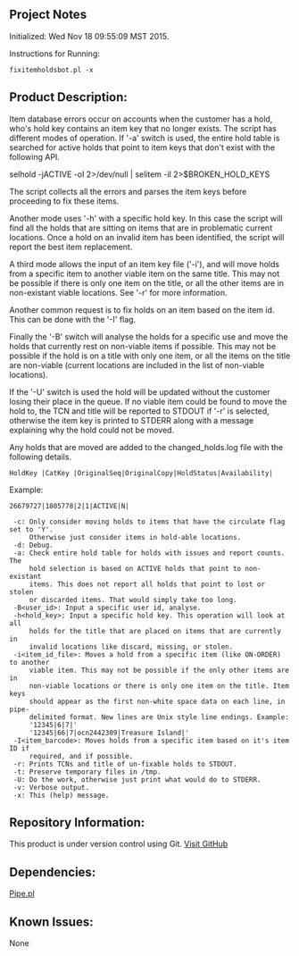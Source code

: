 Project Notes
-------------
Initialized: Wed Nov 18 09:55:09 MST 2015.

Instructions for Running:
```
fixitemholdsbot.pl -x
```

Product Description:
--------------------
Item database errors occur on accounts when the customer has a hold, who's 
hold key contains an item key that no longer exists. The script has
different modes of operation. If '-a' switch is used, the entire hold table
is searched for active holds that point to item keys that don't exist with
the following API.

 selhold -jACTIVE -oI 2>/dev/null | selitem -iI  2>$BROKEN_HOLD_KEYS 
 
The script collects all the errors and parses the item keys before proceeding
to fix these items.

Another mode uses '-h' with a specific hold key. In this case the script
will find all the holds that are sitting on items that are in problematic 
current locations. Once a hold on an invalid item has been identified, the
script will report the best item replacement. 

A third mode allows the input of an item key file ('-i'), and will move holds from
a specific item to another viable item on the same title. This may not be possible
if there is only one item on the title, or all the other items are in non-existant
viable locations. See '-r' for more information.

Another common request is to fix holds on an item based on the item id. This
can be done with the '-I' flag.

Finally the '-B' switch will analyse the holds for a specific use and move the
holds that currently rest on non-viable items if possible. This may not be 
possible if the hold is on a title with only one item, or all the items on 
the title are non-viable (current locations are included in the list of 
non-viable locations).

If the '-U' switch is used the hold will be updated without the customer
losing their place in the queue. If no viable item could be found to move 
the hold to, the TCN and title will be reported to STDOUT if '-r' is selected, 
otherwise the item key is printed to STDERR along with a message explaining 
why the hold could not be moved.

Any holds that are moved are added to the changed_holds.log file with the following details.
```
HoldKey |CatKey |OriginalSeq|OriginalCopy|HoldStatus|Availability|
```
Example:
```
26679727|1805778|2|1|ACTIVE|N|
```


```
 -c: Only consider moving holds to items that have the circulate flag set to 'Y'.
     Otherwise just consider items in hold-able locations.
 -d: Debug.
 -a: Check entire hold table for holds with issues and report counts. The
     hold selection is based on ACTIVE holds that point to non-existant
     items. This does not report all holds that point to lost or stolen
     or discarded items. That would simply take too long.
 -B<user_id>: Input a specific user id, analyse.
 -h<hold_key>: Input a specific hold key. This operation will look at all
     holds for the title that are placed on items that are currently in
     invalid locations like discard, missing, or stolen.
 -i<item_id_file>: Moves a hold from a specific item (like ON-ORDER) to another
     viable item. This may not be possible if the only other items are in
     non-viable locations or there is only one item on the title. Item keys
     should appear as the first non-white space data on each line, in pipe-
     delimited format. New lines are Unix style line endings. Example:
     '12345|6|7|'
     '12345|66|7|ocn2442309|Treasure Island|'
 -I<item_barcode>: Moves holds from a specific item based on it's item ID if
     required, and if possible.
 -r: Prints TCNs and title of un-fixable holds to STDOUT.
 -t: Preserve temporary files in /tmp.
 -U: Do the work, otherwise just print what would do to STDERR.
 -v: Verbose output.
 -x: This (help) message.
```
 
Repository Information:
-----------------------
This product is under version control using Git.
[Visit GitHub](https://github.com/Edmonton-Public-Library)

Dependencies:
-------------
[Pipe.pl](https://github.com/anisbet/pipe)

Known Issues:
-------------
None

